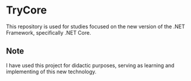 # TryCore

This repository is used for studies focused on the new version of the .NET Framework, specifically .NET Core.

## Note 
I have used this project for didactic purposes, serving as learning and implementing of this new technology.